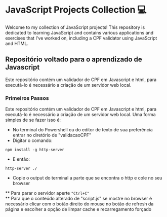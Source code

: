 # JavaScript Projects Collection :computer:

Welcome to my collection of JavaScript projects! This repository is dedicated to learning JavaScript and contains various applications and exercises that I've worked on, including a CPF validator using JavaScript and HTML.

## Repositório voltado para o aprendizado de Javascript

Este repositório contém um validador de CPF em Javascript e html, para executá-lo é necessário a criação de um servidor web local.

### Primeiros Passos
Este repositório contém um validador de CPF em Javascript e html, para executá-lo é necessário a criação de um servidor web local.
Uma forma simples de se fazer isso é: 
- No terminal do Powershell ou do editor de texto de sua preferência entrar no diretório de "validacaoCPF" 
- Digitar o comando:
```
npm install -g http-server
```
- E então:
```
http-server ./
```
- Copie o output do terminal a parte que se encontra o http e cole no seu browser  <br />

** Para parar o servidor aperte ```"Ctrl+C"```  
** Para que o conteúdo alterado de "script.js" se mostre no browser é necessário clicar com o botão direito do mouse no botão de refresh da página e escolher a opção de limpar cache e recarregamento forçado   

